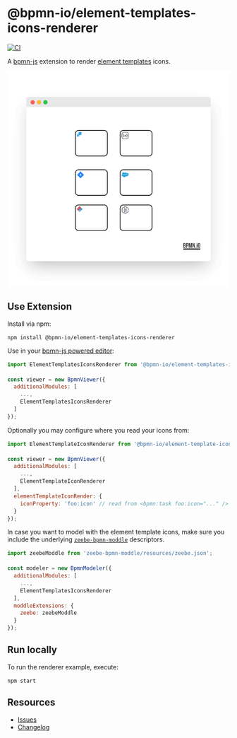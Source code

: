 # @bpmn-io/element-templates-icons-renderer

[![CI](https://github.com/bpmn-io/element-templates-icons-renderer/actions/workflows/CI.yml/badge.svg)](https://github.com/bpmn-io/element-templates-icons-renderer/actions/workflows/CI.yml)

A [bpmn-js](https://github.com/bpmn-io/bpmn-js) extension to render [element templates](https://docs.camunda.io/docs/components/modeler/desktop-modeler/element-templates/about-templates/) icons.

![Screenshot](./docs/screenshot.png)

## Use Extension

Install via npm:

```
npm install @bpmn-io/element-templates-icons-renderer
```

Use in your [bpmn-js powered editor](https://github.com/bpmn-io/bpmn-js):

```javascript
import ElementTemplatesIconsRenderer from '@bpmn-io/element-templates-icons-renderer';

const viewer = new BpmnViewer({
  additionalModules: [
    ...,
    ElementTemplatesIconsRenderer
  ]
});
```

Optionally you may configure where you read your icons from:

```javascript
import ElementTemplateIconRenderer from '@bpmn-io/element-template-icon-renderer';

const viewer = new BpmnViewer({
  additionalModules: [
    ...,
    ElementTemplateIconRenderer
  ],
  elementTemplateIconRender: {
    iconProperty: 'foo:icon' // read from <bpmn:task foo:icon="..." />
  }
});
```

In case you want to model with the element template icons, make sure you include the underlying [`zeebe-bpmn-moddle`](https://github.com/camunda-cloud/zeebe-bpmn-moddle) descriptors.

```javascript
import zeebeModdle from 'zeebe-bpmn-moddle/resources/zeebe.json';

const modeler = new BpmnModeler({
  additionalModules: [
    ...,
    ElementTemplatesIconsRenderer
  ],
  moddleExtensions: {
    zeebe: zeebeModdle
  }
});
```
## Run locally

To run the renderer example, execute:

```
npm start
```

## Resources

* [Issues](https://github.com/bpmn-io/element-templates-icons-renderer/issues)
* [Changelog](./CHANGELOG.md)


